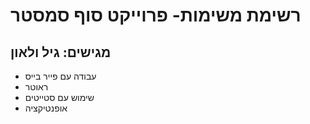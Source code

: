 # רשימת משימות- פרוייקט סוף סמסטר 

מגישים: גיל ולאון 
---
- עבודה עם פייר בייס 
- ראוטר 
- שימוש עם סטייטים 
- אופנטיקציה
